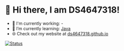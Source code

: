 # 👋 Hi there, I am DS4647318!

- 🔭 I'm currently working: -
- 🌱 I’m currently learning: [Java](https://www.udemy.com/course/java-the-complete-java-developer-course/)
- 🌐 Check out my website at [ds4647318.github.io](https://ds4647318.github.io/)

</details>


  [![Status](https://github-readme-stats.vercel.app/api?username=ds4647318&show_icons=true&hide_border=true&theme=radical)](https://github.com/ds4647318)


  <!-- [![Top Langs](https://github-readme-stats.vercel.app/api/top-langs/?username=ds4647318&layout=compact&theme=radical)](https://github.com/ds4647318) -->

